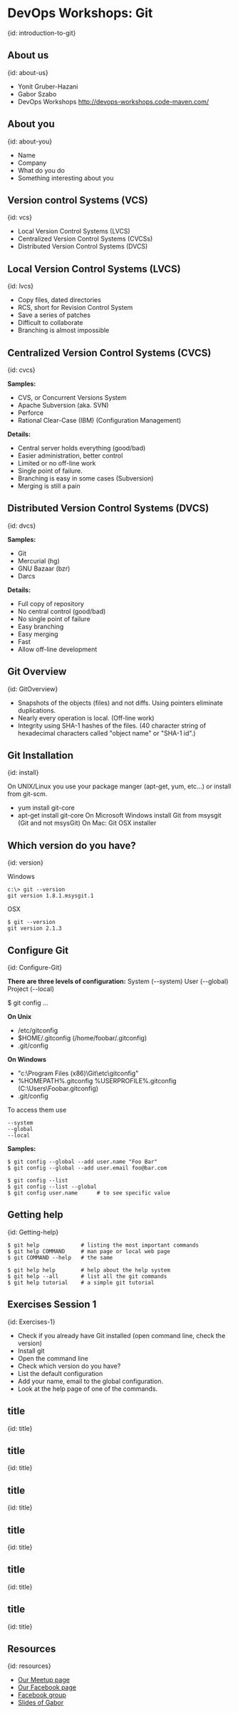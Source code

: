 # DevOps Workshops: Git
{id: introduction-to-git}

## About us
{id: about-us}

* Yonit Gruber-Hazani
* Gabor Szabo
* DevOps Workshops http://devops-workshops.code-maven.com/

## About you
{id: about-you}

* Name
* Company
* What do you do
* Something interesting about you

## Version control Systems (VCS)
{id: vcs}

* Local Version Control Systems (LVCS)
* Centralized Version Control Systems (CVCSs)
* Distributed Version Control Systems (DVCS)

## Local Version Control Systems (LVCS)
{id: lvcs}

* Copy files, dated directories
* RCS, short for Revision Control System
* Save a series of patches
* Difficult to collaborate
* Branching is almost impossible

## Centralized Version Control Systems (CVCS)
{id: cvcs}

**Samples:**
* CVS, or Concurrent Versions System
* Apache Subversion (aka. SVN)
* Perforce
* Rational Clear-Case (IBM) (Configuration Management)

**Details:** 
* Central server holds everything (good/bad)
* Easier administration, better control
* Limited or no off-line work
* Single point of failure.
* Branching is easy in some cases (Subversion)
* Merging is still a pain

## Distributed Version Control Systems (DVCS)
{id: dvcs}

**Samples:**
* Git
* Mercurial (hg)
* GNU Bazaar (bzr)
* Darcs

**Details:** 
* Full copy of repository
* No central control (good/bad)
* No single point of failure
* Easy branching
* Easy merging
* Fast
* Allow off-line development

## Git Overview
{id: GitOverview}

* Snapshots of the objects (files) and not diffs. Using pointers eliminate duplications.
* Nearly every operation is local. (Off-line work)
* Integrity using SHA-1 hashes of the files. (40 character string of hexadecimal characters called "object name" or "SHA-1 id".)

## Git Installation
{id: install}

On UNIX/Linux you use your package manger (apt-get, yum, etc...) or install from git-scm.
* yum install git-core
* apt-get install git-core
On Microsoft Windows install Git from msysgit (Git and not msysGit)
On Mac: Git OSX installer

## Which version do you have?
{id: version}

Windows

```
c:\> git --version
git version 1.8.1.msysgit.1
```

OSX

```
$ git --version
git version 2.1.3
```

## Configure Git
{id: Configure-Git}

**There are three levels of configuration:**
System (--system)
User (--global)
Project (--local)

$ git config ...

**On Unix**
* /etc/gitconfig
* $HOME/.gitconfig (/home/foobar/.gitconfig)
* .git/config

**On Windows**
* "c:\Program Files (x86)\Git\etc\gitconfig"
* %HOMEPATH%\.gitconfig %USERPROFILE%\.gitconfig (C:\Users\Foobar\.gitconfig)
* .git/config

To access them use

```
--system
--global
--local
```

**Samples:**

```
$ git config --global --add user.name "Foo Bar"
$ git config --global --add user.email foo@bar.com

$ git config --list
$ git config --list --global
$ git config user.name      # to see specific value
```

## Getting help
{id: Getting-help}

```
$ git help             # listing the most important commands
$ git help COMMAND     # man page or local web page
$ git COMMAND --help   # the same

$ git help help        # help about the help system
$ git help --all       # list all the git commands
$ git help tutorial    # a simple git tutorial
```

## Exercises Session 1
{id: Exercises-1}

* Check if you already have Git installed (open command line, check the version)
* Install git
* Open the command line
* Check which version do you have?
* List the default configuration
* Add your name, email to the global configuration.
* Look at the help page of one of the commands.

## title
{id: title}

## title
{id: title}

## title
{id: title}

## title
{id: title}

## title
{id: title}

## title
{id: title}

## Resources
{id: resources}
* [Our Meetup page](https://www.meetup.com/Code-Mavens/)
* [Our Facebook page](https://www.facebook.com/Devops.Workshops)
* [Facebook group](https://www.facebook.com/groups/188753948553382/)
* [Slides of Gabor](https://code-maven.com/slides/git/)


